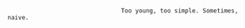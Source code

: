  ~~~~~~~~~~~~~~~~~~~~~~~~~~~~~~~~~~~~~~~~~~~~~~~~~~~~~~~~~~~~~~~~~~~~~~~~~~~~~~~~~~~~~~~~~~
    





                                 Too young, too simple. Sometimes, naive.






 ~~~~~~~~~~~~~~~~~~~~~~~~~~~~~~~~~~~~~~~~~~~~~~~~~~~~~~~~~~~~~~~~~~~~~~~~~~~~~~~~~~~~~~~~~~
